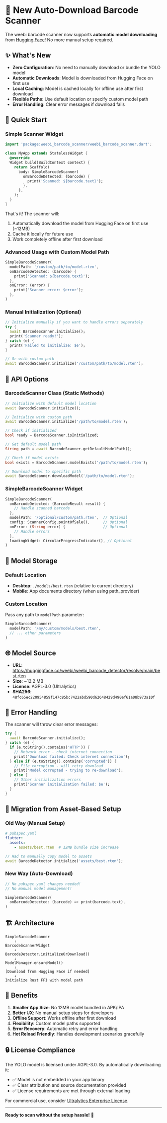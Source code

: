 # 🎉 New Auto-Download Barcode Scanner

The weebi barcode scanner now supports **automatic model downloading** from [Hugging Face](https://huggingface.co/weebi/weebi_barcode_detector/blob/main/best.rten)! No more manual setup required.

## ✨ What's New

- **Zero Configuration**: No need to manually download or bundle the YOLO model
- **Automatic Downloads**: Model is downloaded from Hugging Face on first use
- **Local Caching**: Model is cached locally for offline use after first download  
- **Flexible Paths**: Use default location or specify custom model path
- **Error Handling**: Clear error messages if download fails

## 🚀 Quick Start

### Simple Scanner Widget

```dart
import 'package:weebi_barcode_scanner/weebi_barcode_scanner.dart';

class MyApp extends StatelessWidget {
  @override
  Widget build(BuildContext context) {
    return Scaffold(
      body: SimpleBarcodeScanner(
        onBarcodeDetected: (barcode) {
          print('Scanned: ${barcode.text}');
        },
      ),
    );
  }
}
```

That's it! The scanner will:
1. Automatically download the model from Hugging Face on first use (~12MB)
2. Cache it locally for future use
3. Work completely offline after first download

### Advanced Usage with Custom Model Path

```dart
SimpleBarcodeScanner(
  modelPath: '/custom/path/to/model.rten',
  onBarcodeDetected: (barcode) {
    print('Scanned: ${barcode.text}');
  },
  onError: (error) {
    print('Scanner error: $error');
  },
)
```

### Manual Initialization (Optional)

```dart
// Initialize manually if you want to handle errors separately
try {
  await BarcodeScanner.initialize();
  print('Scanner ready!');
} catch (e) {
  print('Failed to initialize: $e');
}

// Or with custom path
await BarcodeScanner.initialize('/custom/path/to/model.rten');
```

## 🔧 API Options

### BarcodeScanner Class (Static Methods)

```dart
// Initialize with default model location
await BarcodeScanner.initialize();

// Initialize with custom path
await BarcodeScanner.initialize('/path/to/model.rten');

// Check if initialized
bool ready = BarcodeScanner.isInitialized;

// Get default model path
String path = await BarcodeScanner.getDefaultModelPath();

// Check if model exists
bool exists = BarcodeScanner.modelExists('/path/to/model.rten');

// Download model to specific path
await BarcodeScanner.downloadModel('/path/to/model.rten');
```

### SimpleBarcodeScanner Widget

```dart
SimpleBarcodeScanner(
  onBarcodeDetected: (BarcodeResult result) {
    // Handle scanned barcode
  },
  modelPath: '/optional/custom/path.rten',  // Optional
  config: ScannerConfig.pointOfSale(),      // Optional
  onError: (String error) {                 // Optional
    // Handle errors
  },
  loadingWidget: CircularProgressIndicator(), // Optional
)
```

## 📁 Model Storage

### Default Location
- **Desktop**: `./models/best.rten` (relative to current directory)
- **Mobile**: App documents directory (when using path_provider)

### Custom Location
Pass any path to `modelPath` parameter:
```dart
SimpleBarcodeScanner(
  modelPath: '/my/custom/models/best.rten',
  // ... other parameters
)
```

## 🌐 Model Source

- **URL**: https://huggingface.co/weebi/weebi_barcode_detector/resolve/main/best.rten
- **Size**: ~12.2 MB
- **License**: AGPL-3.0 (Ultralytics)
- **SHA256**: `48fc65ec220954859f147c85bc7422abd590d62648429d490ef61a08b973a10f`

## 🚨 Error Handling

The scanner will throw clear error messages:

```dart
try {
  await BarcodeScanner.initialize();
} catch (e) {
  if (e.toString().contains('HTTP')) {
    // Network error - check internet connection
    print('Download failed: Check internet connection');
  } else if (e.toString().contains('corrupted')) {
    // File corruption - will retry download
    print('Model corrupted - trying to re-download');
  } else {
    // Other initialization errors
    print('Scanner initialization failed: $e');
  }
}
```

## 📱 Migration from Asset-Based Setup

### Old Way (Manual Setup)
```yaml
# pubspec.yaml
flutter:
  assets:
    - assets/best.rten  # 12MB bundle size increase
```

```dart
// Had to manually copy model to assets
await BarcodeDetector.initialize('assets/best.rten');
```

### New Way (Auto-Download)
```dart
// No pubspec.yaml changes needed!
// No manual model management!

SimpleBarcodeScanner(
  onBarcodeDetected: (barcode) => print(barcode.text),
)
```

## 🏗️ Architecture

```
SimpleBarcodeScanner
    ↓
BarcodeScannerWidget  
    ↓
BarcodeDetector.initializeOrDownload()
    ↓
ModelManager.ensureModel()
    ↓
[Download from Hugging Face if needed]
    ↓
Initialize Rust FFI with model path
```

## 🎯 Benefits

1. **Smaller App Size**: No 12MB model bundled in APK/IPA
2. **Better UX**: No manual setup steps for developers
3. **Offline Support**: Works offline after first download  
4. **Flexibility**: Custom model paths supported
5. **Error Recovery**: Automatic retry and error handling
6. **Hot Reload Friendly**: Handles development scenarios gracefully

## 🔒 License Compliance

The YOLO model is licensed under AGPL-3.0. By automatically downloading it:
- ✅ Model is not embedded in your app binary
- ✅ Clear attribution and source documentation provided  
- ✅ License requirements are met through external loading

For commercial use, consider [Ultralytics Enterprise License](https://ultralytics.com/license).

---

**Ready to scan without the setup hassle!** 🎉 